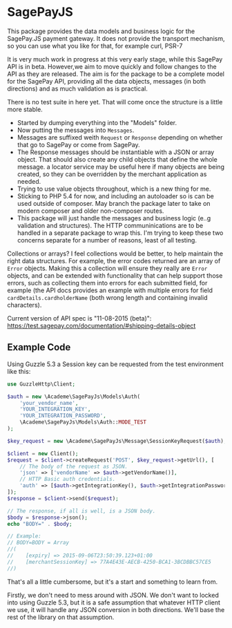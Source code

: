 # SagePayJS

This package provides the data models and business logic for the SagePay.JS payment gateway.
It does not provide the transport mechanism, so you can use what you like for that,
for example curl, PSR-7

It is very much work in progress at this very early stage, while this SagePay API is in beta.
However,we aim to move quickly and follow changes to the API as they are released.
The aim is for the package to be a complete model for the SagePay API, providing all the data
objects, messages (in both directions) and as much validation as is practical.

There is no test suite in here yet. That will come once the structure is a little more stable.

* Started by dumping everything into the "Models" folder.
* Now putting the messages into `Messages`.
* Messages are suffixed weith `Request` or `Response` depending on whether that go to SagePay or come from SagePay.
* The Response messages should be instantiable with a JSON or array object.
  That should also create any child objects that define the whole message.
  a locator service may be useful here if many objects are being created, so they can be overridden
  by the merchant application as needed.
* Trying to use value objects throughout, which is a new thing for me.
* Sticking to PHP 5.4 for now, and including an autoloader so is can be used outside of composer.
  May branch the package later to take on modern composer and older non-composer routes.
* This package will just handle the messages and business logic (e..g validation and structures).
  The HTTP communinications are to be handled in a separate package to wrap this.
  I'm trying to keep these two concerns separate for a number of reasons, least of all testing.

Collections or arrays? I feel collections would be better, to help maintain the right data structures.
For example, the error codes returned are an array of `Error` objects. Making this a collection will
ensure they really are `Error` objects, and can be extended with functionality that can help support
those errors, such as collecting them into errors for each submitted field, for example (the API docs
provides an example with multiple errors for field `cardDetails.cardholderName` (both wrong length and
containing invalid characters).

Current version of API spec is "11-08-2015 (beta)":
https://test.sagepay.com/documentation/#shipping-details-object

## Example Code

Using Guzzle 5.3 a Session key can be requested from the test environment like this:

~~~php
use GuzzleHttp\Client;

$auth = new \Academe\SagePayJs\Models\Auth(
    'your_vendor_name',
    'YOUR_INTEGRATION_KEY',
    'YOUR_INTEGRATION_PASSWORD',
    \Academe\SagePayJs\Models\Auth::MODE_TEST
);

$key_request = new \Academe\SagePayJs\Message\SessionKeyRequest($auth);

$client = new Client();
$request = $client->createRequest('POST', $key_request->getUrl(), [
    // The body of the request as JSON.
    'json' => ['vendorName' => $auth->getVendorName()],
    // HTTP Basic auth credentials.
    'auth' => [$auth->getIntegrationKey(), $auth->getIntegrationPassword()],
]);
$response = $client->send($request);

// The response, if all is well, is a JSON body.
$body = $response->json();
echo "BODY=" . $body;

// Example:
// BODY=BODY = Array
//(
//    [expiry] => 2015-09-06T23:50:39.123+01:00
//    [merchantSessionKey] => 77A4E43E-AECB-4250-BCA1-3BCDBBC57CE5
//)

~~~

That's all a little cumbersome, but it's a start and something to learn from.

Firstly, we don't need to mess around with JSON. We don't want to locked into using
Guzzle 5.3, but it is a safe assumption that whatever HTTP client we use, it will
handle any JSON conversion in both directions. We'll base the rest of the library
on that assumption.

